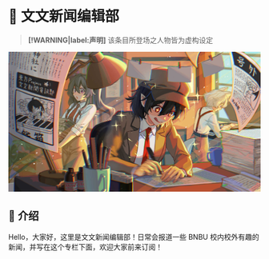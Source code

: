 # 📰 文文新闻编辑部

> **[!WARNING|label:声明]**
> 该条目所登场之人物皆为虚构设定


![](../../assets/pic/news.jpg)

## 📸 介绍

Hello，大家好，这里是文文新闻编辑部！日常会报道一些 BNBU 校内校外有趣的新闻，并写在这个专栏下面，欢迎大家前来订阅！

